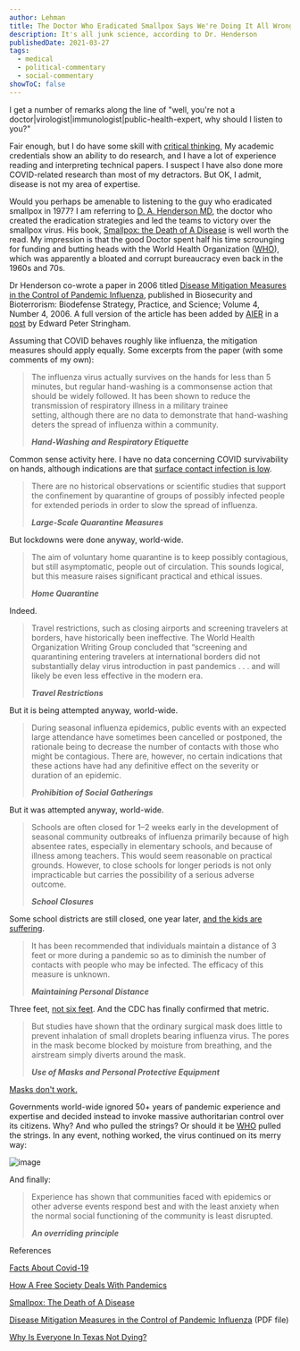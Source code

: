 ```yaml
---
author: Lehman
title: The Doctor Who Eradicated Smallpox Says We're Doing It All Wrong
description: It's all junk science, according to Dr. Henderson
publishedDate: 2021-03-27
tags:
  - medical
  - political-commentary
  - social-commentary
showToC: false
---
```


I get a number of remarks along the line of "well, you're not a doctor|virologist|immunologist|public-health-expert, why should I listen to you?"

Fair enough, but I do have some skill with [critical thinking](https://www.criticalthinking.org/pages/defining-critical-thinking/766), My academic credentials show an ability to do research, and I have a lot of experience reading and interpreting technical papers. I suspect I have also done more COVID-related research than most of my detractors. But OK, I admit, disease is not my area of expertise.

Would you perhaps be amenable to listening to the guy who eradicated smallpox in 1977? I am referring to [D. A. Henderson MD](https://www.jhsph.edu/about/history/in-memoriam/donald-a-henderson/), the doctor who created the eradication strategies and led the teams to victory over the smallpox virus. His book, [Smallpox: the Death of A Disease](https://www.amazon.com/Smallpox-Disease-Inside-Eradicating-Worldwide/dp/1591027225) is well worth the read. My impression is that the good Doctor spent half his time scrounging for funding and butting heads with the World Health Organization ([WHO](https://www.who.int/)), which was apparently a bloated and corrupt bureaucracy even back in the 1960s and 70s.

Dr Henderson co-wrote a paper in 2006 titled [Disease Mitigation Measures in the Control of Pandemic Influenza](https://citeseerx.ist.psu.edu/viewdoc/download?doi=10.1.1.552.1109&rep=rep1&type=pdf), published in Biosecurity and Bioterrorism: Biodefense Strategy, Practice, and Science; Volume 4, Number 4, 2006. A full version of the article has been added by [AIER](https://www.aier.org/) in a [post](https://www.aier.org/article/how-a-free-society-deals-with-pandemics-according-to-legendary-epidemiologist-and-smallpox-eradicator-donald-henderson/) by Edward Peter Stringham.

Assuming that COVID behaves roughly like influenza, the mitigation measures should apply equally. Some excerpts from the paper (with some comments of my own):

> The influenza virus actually survives on the hands for less than 5 minutes, but regular hand-washing is a commonsense action that should be widely followed. It has been shown to reduce the transmission of respiratory illness in a military trainee setting, although there are no data to demonstrate that hand-washing deters the spread of influenza within a community.
>
> **_Hand-Washing and Respiratory Etiquette_**

Common sense activity here. I have no data concerning COVID survivability on hands, although indications are that [surface contact infection is low](https://www.nature.com/articles/d41586-021-00277-8).

> There are no historical observations or scientific studies that support the confinement by quarantine of groups of possibly infected people for extended periods in order to slow the spread of influenza.
>
> **_Large-Scale Quarantine Measures_**

But lockdowns were done anyway, world-wide.

> The aim of voluntary home quarantine is to keep possibly contagious, but still asymptomatic, people out of circulation. This sounds logical, but this measure raises significant practical and ethical issues.
>
> **_Home Quarantine_**

Indeed.

> Travel restrictions, such as closing airports and screening travelers at borders, have historically been ineffective. The World Health Organization Writing Group concluded that “screening and quarantining entering travelers at international borders did not substantially delay virus introduction in past pandemics . . . and will likely be even less effective in the modern era.
>
> **_Travel Restrictions_**

But it is being attempted anyway, world-wide.

> During seasonal influenza epidemics, public events with an expected large attendance have sometimes been cancelled or postponed, the rationale being to decrease the number of contacts with those who might be contagious. There are, however, no certain indications that these actions have had any definitive effect on the severity or duration of an epidemic.
>
> **_Prohibition of Social Gatherings_**

But it was attempted anyway, world-wide.

> Schools are often closed for 1–2 weeks early in the development of seasonal community outbreaks of influenza primarily because of high absentee rates, especially in elementary schools, and because of illness among teachers. This would seem reasonable on practical grounds. However, to close schools for longer periods is not only impracticable but carries the possibility of a serious adverse outcome.
>
> **_School Closures_**

Some school districts are still closed, one year later, [and the kids are suffering](https://www.aier.org/article/the-dangers-of-keeping-the-schools-closed/).

> It has been recommended that individuals maintain a distance of 3 feet or more during a pandemic so as to diminish the number of contacts with people who may be infected. The efficacy of this measure is unknown.
>
> **_Maintaining Personal Distance_**

Three feet, [not six feet](https://www.aier.org/article/the-6-foot-mandate-was-bad-science/). And the CDC has finally confirmed that metric.

> But studies have shown that the ordinary surgical mask does little to prevent inhalation of small droplets bearing influenza virus. The pores in the mask become blocked by moisture from breathing, and the airstream simply diverts around the mask.
>
> **_Use of Masks and Personal Protective Equipment_**

[Masks don't work.](https://www.aier.org/article/masking-a-careful-review-of-the-evidence/)

Governments world-wide ignored 50+ years of pandemic experience and expertise and decided instead to invoke massive authoritarian control over its citizens. Why? And who pulled the strings? Or should it be [WHO](https://www.who.int/) pulled the strings. In any event, nothing worked, the virus continued on its merry way:

![image](@/assets/images/posts/SD-vs-ND-1.jpg)

And finally:

> Experience has shown that communities faced with epidemics or other adverse events respond best and with the least anxiety when the normal social functioning of the community is least disrupted.
>
> **_An overriding principle_**

References

[Facts About Covid-19](https://swprs.org/covid19-facts/)

[How A Free Society Deals With Pandemics](https://www.aier.org/article/how-a-free-society-deals-with-pandemics-according-to-legendary-epidemiologist-and-smallpox-eradicator-donald-henderson/)

[Smallpox: The Death of A Disease](https://www.amazon.com/Smallpox-Disease-Inside-Eradicating-Worldwide/dp/1591027225)

[Disease Mitigation Measures in the Control of Pandemic Influenza](https://citeseerx.ist.psu.edu/viewdoc/download?doi=10.1.1.552.1109&rep=rep1&type=pdf) (PDF file)

[Why Is Everyone In Texas Not Dying?](https://www.aier.org/article/why-is-everyone-in-texas-not-dying/)
